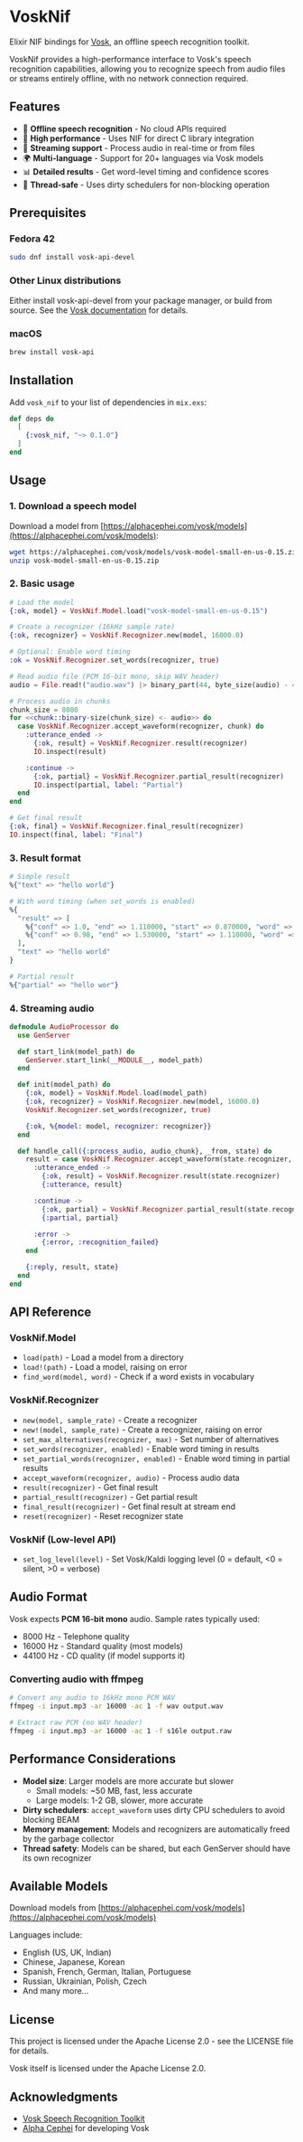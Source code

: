 # VoskNif

Elixir NIF bindings for [Vosk](https://alphacephei.com/vosk/), an offline speech recognition toolkit.

VoskNif provides a high-performance interface to Vosk's speech recognition capabilities, allowing you to recognize speech from audio files or streams entirely offline, with no network connection required.

## Features

- 🎯 **Offline speech recognition** - No cloud APIs required
- 🚀 **High performance** - Uses NIF for direct C library integration
- 🔄 **Streaming support** - Process audio in real-time or from files
- 🌍 **Multi-language** - Support for 20+ languages via Vosk models
- 📊 **Detailed results** - Get word-level timing and confidence scores
- 🧵 **Thread-safe** - Uses dirty schedulers for non-blocking operation

## Prerequisites

### Fedora 42

```bash
sudo dnf install vosk-api-devel
```

### Other Linux distributions

Either install vosk-api-devel from your package manager, or build from source. See the [Vosk documentation](https://alphacephei.com/vosk/install) for details.

### macOS

```bash
brew install vosk-api
```

## Installation

Add `vosk_nif` to your list of dependencies in `mix.exs`:

```elixir
def deps do
  [
    {:vosk_nif, "~> 0.1.0"}
  ]
end
```

## Usage

### 1. Download a speech model

Download a model from [https://alphacephei.com/vosk/models](https://alphacephei.com/vosk/models):

```bash
wget https://alphacephei.com/vosk/models/vosk-model-small-en-us-0.15.zip
unzip vosk-model-small-en-us-0.15.zip
```

### 2. Basic usage

```elixir
# Load the model
{:ok, model} = VoskNif.Model.load("vosk-model-small-en-us-0.15")

# Create a recognizer (16kHz sample rate)
{:ok, recognizer} = VoskNif.Recognizer.new(model, 16000.0)

# Optional: Enable word timing
:ok = VoskNif.Recognizer.set_words(recognizer, true)

# Read audio file (PCM 16-bit mono, skip WAV header)
audio = File.read!("audio.wav") |> binary_part(44, byte_size(audio) - 44)

# Process audio in chunks
chunk_size = 8000
for <<chunk::binary-size(chunk_size) <- audio>> do
  case VoskNif.Recognizer.accept_waveform(recognizer, chunk) do
    :utterance_ended ->
      {:ok, result} = VoskNif.Recognizer.result(recognizer)
      IO.inspect(result)

    :continue ->
      {:ok, partial} = VoskNif.Recognizer.partial_result(recognizer)
      IO.inspect(partial, label: "Partial")
  end
end

# Get final result
{:ok, final} = VoskNif.Recognizer.final_result(recognizer)
IO.inspect(final, label: "Final")
```

### 3. Result format

```elixir
# Simple result
%{"text" => "hello world"}

# With word timing (when set_words is enabled)
%{
  "result" => [
    %{"conf" => 1.0, "end" => 1.110000, "start" => 0.870000, "word" => "hello"},
    %{"conf" => 0.98, "end" => 1.530000, "start" => 1.110000, "word" => "world"}
  ],
  "text" => "hello world"
}

# Partial result
%{"partial" => "hello wor"}
```

### 4. Streaming audio

```elixir
defmodule AudioProcessor do
  use GenServer

  def start_link(model_path) do
    GenServer.start_link(__MODULE__, model_path)
  end

  def init(model_path) do
    {:ok, model} = VoskNif.Model.load(model_path)
    {:ok, recognizer} = VoskNif.Recognizer.new(model, 16000.0)
    VoskNif.Recognizer.set_words(recognizer, true)

    {:ok, %{model: model, recognizer: recognizer}}
  end

  def handle_call({:process_audio, audio_chunk}, _from, state) do
    result = case VoskNif.Recognizer.accept_waveform(state.recognizer, audio_chunk) do
      :utterance_ended ->
        {:ok, result} = VoskNif.Recognizer.result(state.recognizer)
        {:utterance, result}

      :continue ->
        {:ok, partial} = VoskNif.Recognizer.partial_result(state.recognizer)
        {:partial, partial}

      :error ->
        {:error, :recognition_failed}
    end

    {:reply, result, state}
  end
end
```

## API Reference

### VoskNif.Model

- `load(path)` - Load a model from a directory
- `load!(path)` - Load a model, raising on error
- `find_word(model, word)` - Check if a word exists in vocabulary

### VoskNif.Recognizer

- `new(model, sample_rate)` - Create a recognizer
- `new!(model, sample_rate)` - Create a recognizer, raising on error
- `set_max_alternatives(recognizer, max)` - Set number of alternatives
- `set_words(recognizer, enabled)` - Enable word timing in results
- `set_partial_words(recognizer, enabled)` - Enable word timing in partial results
- `accept_waveform(recognizer, audio)` - Process audio data
- `result(recognizer)` - Get final result
- `partial_result(recognizer)` - Get partial result
- `final_result(recognizer)` - Get final result at stream end
- `reset(recognizer)` - Reset recognizer state

### VoskNif (Low-level API)

- `set_log_level(level)` - Set Vosk/Kaldi logging level (0 = default, <0 = silent, >0 = verbose)

## Audio Format

Vosk expects **PCM 16-bit mono** audio. Sample rates typically used:
- 8000 Hz - Telephone quality
- 16000 Hz - Standard quality (most models)
- 44100 Hz - CD quality (if model supports it)

### Converting audio with ffmpeg

```bash
# Convert any audio to 16kHz mono PCM WAV
ffmpeg -i input.mp3 -ar 16000 -ac 1 -f wav output.wav

# Extract raw PCM (no WAV header)
ffmpeg -i input.mp3 -ar 16000 -ac 1 -f s16le output.raw
```

## Performance Considerations

- **Model size**: Larger models are more accurate but slower
  - Small models: ~50 MB, fast, less accurate
  - Large models: 1-2 GB, slower, more accurate
- **Dirty schedulers**: `accept_waveform` uses dirty CPU schedulers to avoid blocking BEAM
- **Memory management**: Models and recognizers are automatically freed by the garbage collector
- **Thread safety**: Models can be shared, but each GenServer should have its own recognizer

## Available Models

Download models from [https://alphacephei.com/vosk/models](https://alphacephei.com/vosk/models)

Languages include:
- English (US, UK, Indian)
- Chinese, Japanese, Korean
- Spanish, French, German, Italian, Portuguese
- Russian, Ukrainian, Polish, Czech
- And many more...

## License

This project is licensed under the Apache License 2.0 - see the LICENSE file for details.

Vosk itself is licensed under the Apache License 2.0.

## Acknowledgments

- [Vosk Speech Recognition Toolkit](https://alphacephei.com/vosk/)
- [Alpha Cephei](https://alphacephei.com/) for developing Vosk
